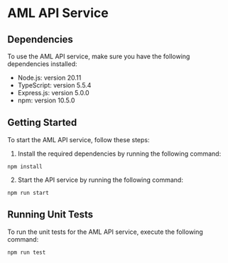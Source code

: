 # AML API Service

## Dependencies

To use the AML API service, make sure you have the following dependencies installed:

- Node.js: version 20.11
- TypeScript: version 5.5.4
- Express.js: version 5.0.0
- npm: version 10.5.0

## Getting Started

To start the AML API service, follow these steps:

1. Install the required dependencies by running the following command:

```
npm install
```

2. Start the API service by running the following command:

```
npm run start
```

## Running Unit Tests

To run the unit tests for the AML API service, execute the following command:

```
npm run test
```
